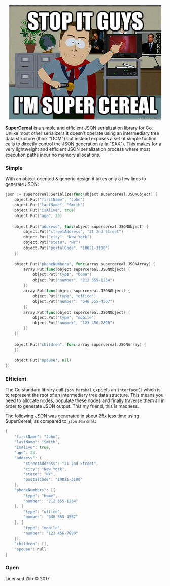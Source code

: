 
<div align="center"><img src="al.jpg" /></div>

**SuperCereal** is a simple and efficient JSON serialization library for Go. Unlike most other serializers it doesn't operate using an intermediary tree data structure (think "DOM") but instead exposes a set of simple fuction calls to directly control the JSON generation (a la "SAX"). This makes for a very lightweight and efficient JSON serialization process where most execution paths incur no memory allocations.

### Simple
With an object oriented & generic design it takes only a few lines to generate JSON:
```go
json := supercereal.Serialize(func(object supercereal.JSONObject) {
	object.Put("firstName", "John")
	object.Put("lastName", "Smith")
	object.Put("isAlive", true)
	object.Put("age", 25)

	object.Put("address", func(object supercereal.JSONObject) {
		object.Put("streetAddress", "21 2nd Street")
		object.Put("city", "New York")
		object.Put("state", "NY")
		object.Put("postalCode", "10021-3100")
	})

	object.Put("phoneNumbers", func(array supercereal.JSONArray) {
		array.Put(func(object supercereal.JSONObject) {
			object.Put("type", "home")
			object.Put("number", "212 555-1234")
		})
		array.Put(func(object supercereal.JSONObject) {
			object.Put("type", "office")
			object.Put("number", "646 555-4567")
		})
		array.Put(func(object supercereal.JSONObject) {
			object.Put("type", "mobile")
			object.Put("number", "123 456-7890")
		})
	})

	object.Put("children", func(array supercereal.JSONArray) {
	})

	object.Put("spouse", nil)
})

```

### Efficient
The Go standard library call `json.Marshal` expects an `interface{}` which is to represent the root of an intermediary tree data structure. This means you need to allocate nodes, populate these nodes and finally traverse them all in order to generate JSON output. This my friend, this is madness.

The following JSON was generated in about 25x less time using SuperCereal, as compared to `json.Marshal`:
```go
{
	"firstName": "John",
	"lastName": "Smith",
	"isAlive": true,
	"age": 25,
	"address": {
		"streetAddress": "21 2nd Street",
		"city": "New York",
		"state": "NY",
		"postalCode": "10021-3100"
	},
	"phoneNumbers": [{
		"type": "home",
		"number": "212 555-1234"
	}, {
		"type": "office",
		"number": "646 555-4567"
	}, {
		"type": "mobile",
		"number": "123 456-7890"
	}],
	"children": [],
	"spouse": null
}
```

### Open
Licensed Zlib © 2017
